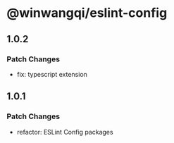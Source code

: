 # @winwangqi/eslint-config

## 1.0.2

### Patch Changes

- fix: typescript extension

## 1.0.1

### Patch Changes

- refactor: ESLint Config packages
